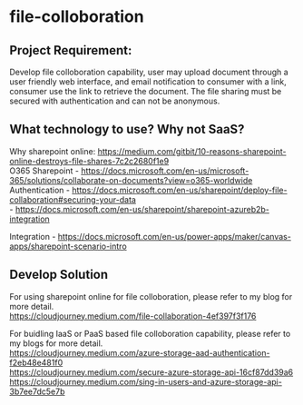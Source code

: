 # file-colloboration
## Project Requirement:
Develop file colloboration capability, user may upload document through a user friendly web interface, and email notification to consumer with a link, consumer use the link to retrieve the document.
The file sharing must be secured with authentication and can not be anonymous.

## What technology to use? Why not SaaS?
Why sharepoint online: https://medium.com/gitbit/10-reasons-sharepoint-online-destroys-file-shares-7c2c2680f1e9  
O365 Sharepoint - https://docs.microsoft.com/en-us/microsoft-365/solutions/collaborate-on-documents?view=o365-worldwide  
Authentication - https://docs.microsoft.com/en-us/sharepoint/deploy-file-collaboration#securing-your-data  
               - https://docs.microsoft.com/en-us/sharepoint/sharepoint-azureb2b-integration  
			  
Integration - https://docs.microsoft.com/en-us/power-apps/maker/canvas-apps/sharepoint-scenario-intro

## Develop Solution
For using sharepoint online for file colloboration, please refer to my blog for more detail.  
https://cloudjourney.medium.com/file-collaboration-4ef397f3f176

For buidling IaaS or PaaS based file colloboration capability, please refer to my blogs for more detail.  
https://cloudjourney.medium.com/azure-storage-aad-authentication-f2eb48e481f0  
https://cloudjourney.medium.com/secure-azure-storage-api-16cf87dd39a6  
https://cloudjourney.medium.com/sing-in-users-and-azure-storage-api-3b7ee7dc5e7b  
